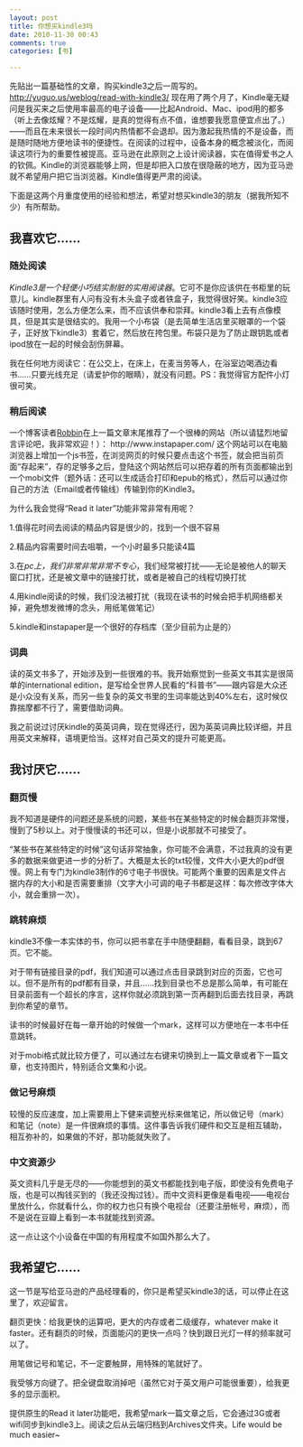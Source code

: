 ```yaml
---
layout: post
title: 你想买kindle3吗
date: 2010-11-30 00:43
comments: true
categories: [书]

---
```


先贴出一篇基础性的文章，购买kindle3之后一周写的。
<a href="http://yuguo.us/weblog/read-with-kindle3/">http://yuguo.us/weblog/read-with-kindle3/</a>
现在用了两个月了，Kindle毫无疑问是我买来之后使用率最高的电子设备——比起Android、Mac、ipod用的都多（听上去像炫耀？不是炫耀，是真的觉得有点不值，谁想要我愿意便宜点出了。）——而且在未来很长一段时间内热情都不会退却。因为激起我热情的不是设备，而是随时随地方便地读书的便捷性。在阅读的过程中，设备本身的概念被淡化，而阅读这项行为的重要性被提高。亚马逊在此原则之上设计阅读器，实在值得爱书之人的钦佩。Kindle的浏览器能够上网，但是却把入口放在很隐蔽的地方，因为亚马逊就不希望用户把它当浏览器。Kindle值得更严肃的阅读。

下面是这两个月重度使用的经验和想法，希望对想买kindle3的朋友（据我所知不少）有所帮助。
<h2>我喜欢它……</h2><h3>随处阅读</h3><em>Kindle3是一个轻便小巧结实耐脏的实用阅读器</em>。它可不是你应该供在书柜里的玩意儿。kindle群里有人问有没有木头盒子或者铁盒子，我觉得很好笑。kindle3应该随时使用，怎么方便怎么来，而不应该供奉和崇拜。kindle3看上去有点像模具，但是其实是很结实的。我用一个小布袋（是去简单生活店里买眼罩的一个袋子，正好放下kindle3）套着它，然后放在挎包里。布袋只是为了防止跟钥匙或者ipod放在一起的时候会刮伤屏幕。

我在任何地方阅读它：在公交上，在床上，在麦当劳等人，在浴室边喝酒边看书……只要光线充足（请爱护你的眼睛），就没有问题。PS：我觉得官方配件小灯很可笑。
<h3>稍后阅读</h3>
一个博客读者<a href="http://rlog.cn/">Robbin</a>在上一篇文章末尾推荐了一个很棒的网站（所以请猛烈地留言评论吧，我非常欢迎！）： http://www.instapaper.com/ 这个网站可以在电脑浏览器上增加一个js书签，在浏览网页的时候只要点击这个书签，就会把当前页面“存起来”，存的足够多之后，登陆这个网站然后可以把存着的所有页面都输出到一个mobi文件（题外话：还可以生成适合打印和epub的格式），然后可以通过你自己的方法（Email或者传输线）传输到你的Kindle3。

为什么我会觉得“Read it later”功能非常非常有用呢？

1.值得花时间去阅读的精品内容是很少的，找到一个很不容易

2.精品内容需要时间去咀嚼，一个小时最多只能读4篇

3.在<em>pc上，我们非常非常非常不专心</em>，我们经常被打扰——无论是被他人的聊天窗口打扰，还是被文章中的链接打扰，或者是被自己的线程切换打扰

4.用kindle阅读的时候，我们没法被打扰（我现在读书的时候会把手机网络都关掉，避免想发微博的念头，用纸笔做笔记）

5.kindle和instapaper是一个很好的存档库（至少目前为止是的）
<h3>词典</h3>
读的英文书多了，开始涉及到一些很难的书。我开始察觉到一些英文书其实是很简单的international edition，是写给全世界人民看的“科普书”——跟内容是大众还是小众没有关系，而另一些复杂的英文书里的生词率能达到40%左右，这时候仅靠揣摩都不行了，需要借助词典。

我之前说过讨厌kindle的英英词典，现在觉得还行，因为英英词典比较详细，并且用英文来解释，语境更恰当。这样对自己英文的提升可能更高。
<h2>我讨厌它……</h2><h3>翻页慢</h3>
我不知道是硬件的问题还是系统的问题，某些书在某些特定的时候会翻页非常慢，慢到了5秒以上。对于慢慢读的书还可以，但是小说那就不可接受了。

“某些书在某些特定的时候”这句话非常抽象，你可能不会满意，不过我真的没有更多的数据来做更进一步的分析了。大概是太长的txt较慢，文件大小更大的pdf很慢。网上有专门为kindle3制作的6寸电子书很快。可能两个重要的因素是文件占据内存的大小和是否需要重排（文字大小可调的电子书都是这样：每次修改字体大小，就会重排一次）。
<h3>跳转麻烦</h3>
kindle3不像一本实体的书，你可以把书拿在手中随便翻翻，看看目录，跳到67页。它不能。

对于带有链接目录的pdf，我们知道可以通过点击目录跳到对应的页面，它也可以。但不是所有的pdf都有目录，并且……找到目录也不总是那么简单，有可能在目录前面有一个超长的序言，这样你就必须跳到第一页再翻到后面去找目录，再跳到你希望的章节。

读书的时候最好在每一章开始的时候做一个mark，这样可以方便地在一本书中任意跳转。

对于mobi格式就比较方便了，可以通过左右键来切换到上一篇文章或者下一篇文章，也支持图片，特别适合文集和小说。
<h3>做记号麻烦</h3>
较慢的反应速度，加上需要用上下健来调整光标来做笔记，所以做记号（mark）和笔记（note）是一件很麻烦的事情。这件事告诉我们硬件和交互是相互辅助，相互弥补的，如果做的不好，那功能就失败了。
<h3>中文资源少</h3>
英文资料几乎是无尽的——你能想到的英文书都能找到电子版，即使没有免费电子版，也是可以掏钱买到的（我还没掏过钱）。而中文资料更像是看电视——电视台里放什么，你就看什么，你的权力也只有换个电视台（还要注册帐号，麻烦），而不是说在豆瓣上看到一本书就能找到资源。

这一点让这个小设备在中国的有用程度不如国外那么大了。
<h2>我希望它……</h2>
这一节是写给亚马逊的产品经理看的，你只是希望买kindle3的话，可以停止在这里了，欢迎留言。

翻页更快：给我更快的运算吧，更大的内存或者二级缓存，whatever make it faster。还有翻页的时候，页面能闪的更快一点吗？快到跟日光灯一样的频率就可以了。

用笔做记号和笔记，不一定要触屏，用特殊的笔就好了。

我受够方向键了。把全键盘取消掉吧（虽然它对于英文用户可能很重要），给我更多的显示面积。

提供原生的Read it later功能吧，我希望mark一篇文章之后，它会通过3G或者wifi同步到kindle3上。阅读之后从云端归档到Archives文件夹。Life would be much easier~

